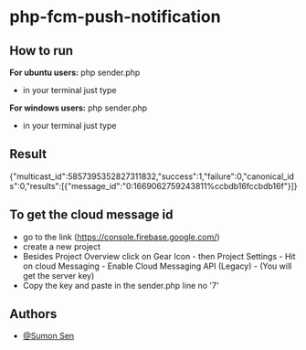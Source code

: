 # php-fcm-push-notification

## How to run

**For ubuntu users:** php sender.php
- in your terminal just type


**For windows users:** php sender.php
- in your terminal just type


## Result
{"multicast_id":5857395352827311832,"success":1,"failure":0,"canonical_ids":0,"results":[{"message_id":"0:1669062759243811%ccbdb16fccbdb16f"}]}

## To get the cloud message id
- go to the link (https://console.firebase.google.com/)
- create a new project
- Besides Project Overview click on Gear Icon
        - then Project Settings
        - Hit on cloud Messaging
        - Enable Cloud Messaging API (Legacy)
        - (You will get the server key)
 - Copy the key and paste in the sender.php line no '7'
 

## Authors

- [@Sumon Sen](https://www.linkedin.com/in/sumonsenind/)